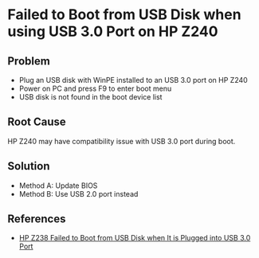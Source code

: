 # Failed to Boot from USB Disk when using USB 3.0 Port on HP Z240

## Problem
* Plug an USB disk with WinPE installed to an USB 3.0 port on HP Z240
* Power on PC and press F9 to enter boot menu
* USB disk is not found in the boot device list

## Root Cause
HP Z240 may have compatibility issue with USB 3.0 port during boot.

## Solution
* Method A: Update BIOS
* Method B: Use USB 2.0 port instead 

## References
* [HP Z238 Failed to Boot from USB Disk when It is Plugged into USB 3.0 Port](https://github.com/northbright/Notes/blob/master/hardware/hp/hp-z238-failed-to-boot-from-usb-disk-when-it-is-plugged-into-usb-3-port.md)
